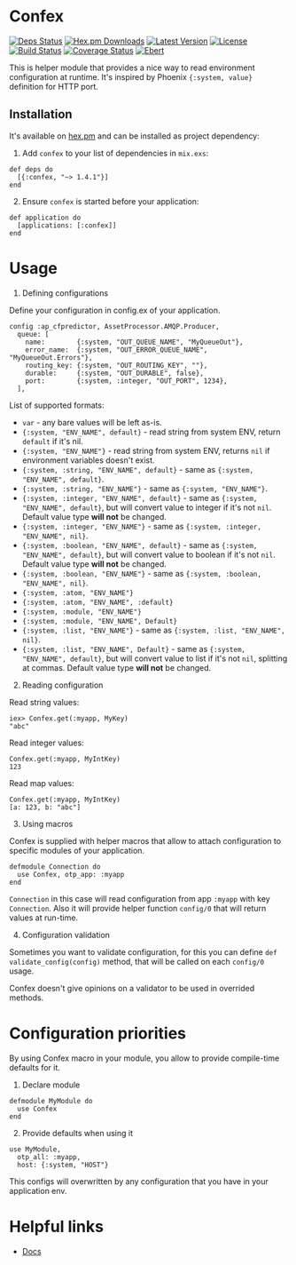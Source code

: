 # Confex

[![Deps Status](https://beta.hexfaktor.org/badge/all/github/Nebo15/confex.svg)](https://beta.hexfaktor.org/github/Nebo15/confex) [![Hex.pm Downloads](https://img.shields.io/hexpm/dw/confex.svg?maxAge=3600)](https://hex.pm/packages/confex) [![Latest Version](https://img.shields.io/hexpm/v/confex.svg?maxAge=3600)](https://hex.pm/packages/confex) [![License](https://img.shields.io/hexpm/l/confex.svg?maxAge=3600)](https://hex.pm/packages/confex) [![Build Status](https://travis-ci.org/Nebo15/confex.svg?branch=master)](https://travis-ci.org/Nebo15/confex) [![Coverage Status](https://coveralls.io/repos/github/Nebo15/confex/badge.svg?branch=master)](https://coveralls.io/github/Nebo15/confex?branch=master) [![Ebert](https://ebertapp.io/github/Nebo15/confex.svg)](https://ebertapp.io/github/Nebo15/confex)

This is helper module that provides a nice way to read environment configuration at runtime. It's inspired by Phoenix `{:system, value}` definition for HTTP port.

## Installation

It's available on [hex.pm](https://hex.pm/packages/confex) and can be installed as project dependency:

  1. Add `confex` to your list of dependencies in `mix.exs`:

    def deps do
      [{:confex, "~> 1.4.1"}]
    end

  2. Ensure `confex` is started before your application:

    def application do
      [applications: [:confex]]
    end

# Usage

1. Defining configurations

  Define your configuration in config.ex of your application.

    config :ap_cfpredictor, AssetProcessor.AMQP.Producer,
      queue: [
        name:        {:system, "OUT_QUEUE_NAME", "MyQueueOut"},
        error_name:  {:system, "OUT_ERROR_QUEUE_NAME", "MyQueueOut.Errors"},
        routing_key: {:system, "OUT_ROUTING_KEY", ""},
        durable:     {:system, "OUT_DURABLE", false},
        port:        {:system, :integer, "OUT_PORT", 1234},
      ],

  List of supported formats:

  * `var` - any bare values will be left as-is.
  * `{:system, "ENV_NAME", default}` - read string from system ENV, return `default` if it's nil.
  * `{:system, "ENV_NAME"}` - read string from system ENV, returns `nil` if environment variables doesn't exist.
  * `{:system, :string, "ENV_NAME", default}` - same as `{:system, "ENV_NAME", default}`.
  * `{:system, :string, "ENV_NAME"}` - same as `{:system, "ENV_NAME"}`.
  * `{:system, :integer, "ENV_NAME", default}` - same as `{:system, "ENV_NAME", default}`, but will convert value to integer if it's not `nil`. Default value type **will not** be changed.
  * `{:system, :integer, "ENV_NAME"}` - same as `{:system, :integer, "ENV_NAME", nil}`.
  * `{:system, :boolean, "ENV_NAME", default}` - same as `{:system, "ENV_NAME", default}`, but will convert value to boolean if it's not `nil`. Default value type **will not** be changed.
  * `{:system, :boolean, "ENV_NAME"}` - same as `{:system, :boolean, "ENV_NAME", nil}`.
  * `{:system, :atom, "ENV_NAME"}`
  * `{:system, :atom, "ENV_NAME", :default}`
  * `{:system, :module, "ENV_NAME"}`
  * `{:system, :module, "ENV_NAME", Default}`
  * `{:system, :list, "ENV_NAME"}` - same as `{:system, :list, "ENV_NAME", nil}`.
  * `{:system, :list, "ENV_NAME", Default}` - same as `{:system, "ENV_NAME", default}`, but will convert value to list if it's not `nil`, splitting at commas. Default value type **will not** be changed.

2. Reading configuration

  Read string values:

    iex> Confex.get(:myapp, MyKey)
    "abc"

  Read integer values:

    Confex.get(:myapp, MyIntKey)
    123

  Read map values:

    Confex.get(:myapp, MyIntKey)
    [a: 123, b: "abc"]

3. Using macros

  Confex is supplied with helper macros that allow to attach configuration to specific modules of your application.

    defmodule Connection do
      use Confex, otp_app: :myapp
    end

  `Connection` in this case will read configuration from app `:myapp` with key `Connection`. Also it will provide helper function `config/0` that will return values at run-time.

4. Configuration validation

  Sometimes you want to validate configuration, for this you can define `def validate_config(config)` method, that will be called on each `config/0` usage.

  Confex doesn't give opinions on a validator to be used in overrided methods.

# Configuration priorities

By using Confex macro in your module, you allow to provide compile-time defaults for it.

  1. Declare module

    defmodule MyModule do
      use Confex
    end

  2. Provide defaults when using it

    use MyModule,
      otp_all: :myapp,
      host: {:system, "HOST"}

  This configs will overwritten by any configuration that you have in your application env.

# Helpful links

* [Docs](https://hexdocs.pm/confex)
